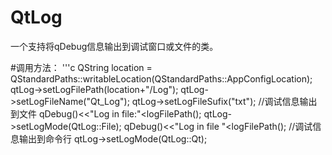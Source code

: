 # QtLog
一个支持将qDebug信息输出到调试窗口或文件的类。

#调用方法：
'''c
    QString location = QStandardPaths::writableLocation(QStandardPaths::AppConfigLocation);
    qtLog->setLogFilePath(location+"/Log");
    qtLog->setLogFileName("Qt_Log");
    qtLog->setLogFileSufix("txt");
    //调试信息输出到文件
    qDebug()<<"Log in file:"<<qtLog->logFilePath();
    qtLog->setLogMode(QtLog::File);
    qDebug()<<"Log in file "<<qtLog->logFilePath();
    //调试信息输出到命令行
    qtLog->setLogMode(QtLog::Qt);
